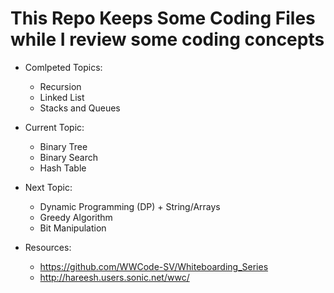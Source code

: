 # This Repo Keeps Some Coding Files while I review some coding concepts

- Comlpeted Topics:
  - Recursion
  - Linked List
  - Stacks and Queues
  
- Current Topic:
  - Binary Tree
  - Binary Search
  - Hash Table

- Next Topic:
  - Dynamic Programming (DP) + String/Arrays
  - Greedy Algorithm
  - Bit Manipulation

- Resources:
  - https://github.com/WWCode-SV/Whiteboarding_Series
  - http://hareesh.users.sonic.net/wwc/
